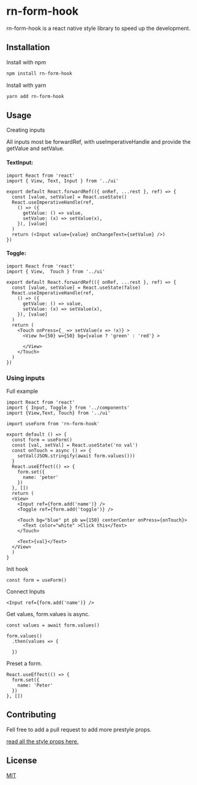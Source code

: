 # rn-form-hook

rn-form-hook is a react native style library to speed up the development.

## Installation

Install with npm
```bash
npm install rn-form-hook
```

Install with yarn
```bash
yarn add rn-form-hook
```


## Usage
Creating inputs

All inputs most be forwardRef, with useImperativeHandle and provide the getValue and setValue.
#### TextInput:
```
import React from 'react'
import { View, Text, Input } from '../ui'

export default React.forwardRef(({ onRef, ...rest }, ref) => {
  const [value, setValue] = React.useState()
  React.useImperativeHandle(ref,
    () => ({
      getValue: () => value,
      setValue: (x) => setValue(x),
    }), [value]
  )
  return (<Input value={value} onChangeText={setValue} />)
})
```
#### Toggle:
```
import React from 'react'
import { View,  Touch } from '../ui'

export default React.forwardRef(({ onRef, ...rest }, ref) => {
  const [value, setValue] = React.useState(false)
  React.useImperativeHandle(ref,
    () => ({
      getValue: () => value,
      setValue: (x) => setValue(x),
    }), [value]
  )
  return (
    <Touch onPress={_ => setValue(x => !x)} >
      <View h={50} w={50} bg={value ? 'green' : 'red'} >

      </View>
    </Touch>
  )
})
```

### Using inputs

Full example
```
import React from 'react'
import { Input, Toggle } from '../components'
import {View,Text, Touch} from '../ui'

import useForm from 'rn-form-hook'

export default () => {
  const form = useForm()
  const [val, setVal] = React.useState('no val')
  const onTouch = async () => {
    setVal(JSON.stringify(await form.values()))
  }
  React.useEffect(() => {
    form.set({
      name: 'peter'
    })
  }, [])
  return (
  <View>
    <Input ref={form.add('name')} />
    <Toggle ref={form.add('toggle')} />

    <Touch bg="blue" pt pb w={150} centerCenter onPress={onTouch}>
      <Text color="white" >Click this</Text>
    </Touch>

    <Text>{val}</Text>
  </View>
  )
}
```

Init hook
```
const form = useForm()
```
Connect Inputs
```
<Input ref={form.add('name')} />
```
Get values, form.values is async.
```
const values = await form.values()
```
```
form.values()
  .then(values => {

  })
```
Preset a form.
```
React.useEffect(() => {
  form.set({
    name: 'Peter'
  })
}, [])
```


## Contributing
Fell free to add a pull request to add more prestyle props.

[read all the style props here.](https://github.com/CodespaceApS/rn-inline-style/blob/master/styles.js)

## License
[MIT](https://choosealicense.com/licenses/mit/)
